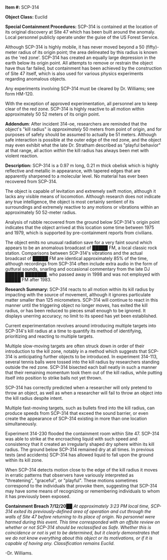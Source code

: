 **Item #:** SCP-314

**Object Class:** Euclid

**Special Containment Procedures:** SCP-314 is contained at the location of its original discovery at Site 47 which has been built around the anomaly. Local personnel publicly operate under the guise of the US Forest Service.

Although SCP-314 is highly mobile, it has never moved beyond a 50 (fifty)-meter radius of its origin point; the area delineated by this radius is known as the 'red zone'. SCP-314 has created an equally large depression in the earth below its origin point. All attempts to remove or restrain the object have thus far failed, but containment has been achieved by the construction of Site 47 itself, which is also used for various physics experiments regarding anomalous objects.

Any experiments involving SCP-314 must be cleared by Dr. Williams; see form HM-120.

With the exception of approved experimentation, all personnel are to keep clear of the red zone. SCP-314 is highly reactive to all motion within approximately 50 52 meters of its origin point.

**Addendum**: After incident 314-oe, researchers are reminded that the object's "kill radius" is _approximately_ 50 meters from point of origin, and for purposes of safety should be assumed to actually be 51 meters. Although safe interaction is possible at the outer edge of the red zone, and the object may even exhibit what the late Dr. Stratham described as "playful behavior" at that range, all action _within_ the kill radius has always been met with violent reaction.

**Description:** SCP-314 is a 0.97 m long, 0.21 m thick obelisk which is highly reflective and metallic in appearance, with tapered edges that are apparently sharpened to a molecular level. No material has ever been recovered from SCP-314.

The object is capable of levitation and extremely swift motion, although it lacks any visible means of locomotion. Although research does not indicate any true intelligence, the object is most certainly sentient of its surroundings and extremely reactive to any motions or vibrations within an approximately 50 52-meter radius.

Analysis of rubble recovered from the ground below SCP-314's origin point indicates that the object arrived at this location some time between 1975 and 1979, which is supported by pre-containment reports from civilians.

The object emits no unusual radiation save for a very faint sound which appears to be an anomalous broadcast of █████ FM, a local classic rock station. Comparisons between SCP-314's vibrations and the actual broadcast of █████ FM are identical approximately 85% of the time, although recordings from SCP-314 often include extra audio in the form of guttural sounds, snarling and occasional commentary from the late DJ ██████ ███████, who passed away in 1998 and was not employed with █████ FM after 1983.

**Research Summary:** SCP-314 reacts to all motion within its kill radius by impacting with the source of movement, although it ignores particulate matter smaller than 125 micrometers. SCP-314 will continue to react in this manner until the triggering object no longer moves, has exited the kill radius, or has been reduced to pieces small enough to be ignored. It displays unerring accuracy; no limit to its speed has yet been established.

Current experimentation revolves around introducing multiple targets into SCP-314's kill radius at a time to quantify its method of identifying, prioritizing and reacting to multiple targets.

Multiple slow-moving targets are often struck down in order of their introduction to the kill zone, notably in a method which suggests that SCP-314 is anticipating further objects to be introduced. In experiment 314-113, several tennis balls were tossed into the kill radius by researchers standing outside the red zone. SCP-314 bisected each ball neatly in such a manner that their remaining momentum took them out of the kill radius, while putting itself into position to strike balls not yet thrown.

SCP-314 has correctly predicted when a researcher will only pretend to throw an object, as well as when a researcher will fail to throw an object into the kill radius despite intent.

Multiple fast-moving targets, such as bullets fired into the kill radius, can produce speeds from SCP-314 that exceed the sound barrier, or even create the appearance of SCP-314 existing in more than one location simultaneously.

Experiment 314-230 flooded the containment room within Site 47. SCP-314 was able to strike at the encroaching liquid with such speed and consistency that it created an irregularly shaped dry sphere within its kill radius. The ground below SCP-314 remained dry at all times. In previous tests (and accidents) SCP-314 has allowed liquid to fall upon the ground within its kill zone.

When SCP-314 detects motion close to the edge of the kill radius it moves in erratic patterns that observers have variously interpreted as "threatening", "graceful", or "playful". These motions sometimes correspond to the individuals that provoke them, suggesting that SCP-314 may have some means of recognizing or remembering individuals to whom it has previously been exposed.

**Containment Breach 7/12/20██** _At approximately 3:23 PM local time, SCP-314 exited its previously-defined area of operation and cut through the walls of Site 47 before returning to its place of origin. No personnel were harmed during this event. This time corresponded with an offsite review on whether or not SCP-314 should be reclassified as Safe. Whether this is coincidence or not is yet to be determined, but it clearly demonstrates that we do not know everything about this object or its motivations, or if it is capable of having any. Classification remains Euclid._

\-Dr. Williams.